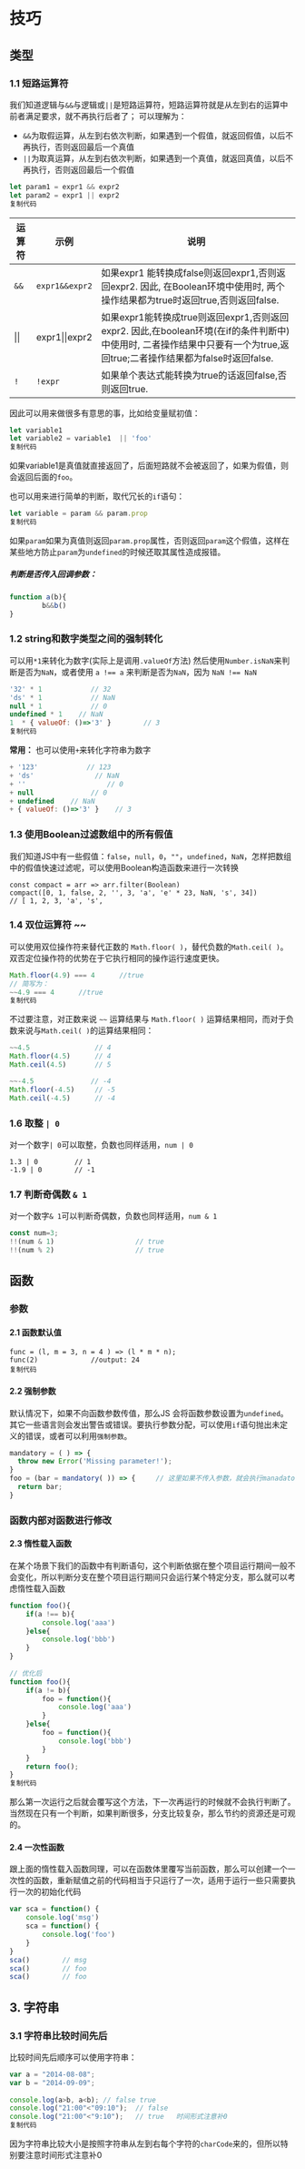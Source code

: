 # 技巧

## 类型

### 1.1 短路运算符

我们知道逻辑与`&&`与逻辑或`||`是短路运算符，短路运算符就是从左到右的运算中前者满足要求，就不再执行后者了； 可以理解为：

- `&&`为取假运算，从左到右依次判断，如果遇到一个假值，就返回假值，以后不再执行，否则返回最后一个真值
- `||`为取真运算，从左到右依次判断，如果遇到一个真值，就返回真值，以后不再执行，否则返回最后一个假值

```js
let param1 = expr1 && expr2
let param2 = expr1 || expr2
复制代码
```

| 运算符 | 示例           | 说明                                                         |
| ------ | -------------- | ------------------------------------------------------------ |
| `&&`   | `expr1&&expr2` | 如果expr1 能转换成false则返回expr1,否则返回expr2. 因此, 在Boolean环境中使用时, 两个操作结果都为true时返回true,否则返回false. |
| \|\|   | expr1\|\|expr2 | 如果expr1能转换成true则返回expr1,否则返回expr2. 因此,在boolean环境(在if的条件判断中)中使用时, 二者操作结果中只要有一个为true,返回true;二者操作结果都为false时返回false. |
| `!`    | `!expr`        | 如果单个表达式能转换为true的话返回false,否则返回true.        |

因此可以用来做很多有意思的事，比如给变量赋初值：

```js
let variable1
let variable2 = variable1  || 'foo'
复制代码
```

如果variable1是真值就直接返回了，后面短路就不会被返回了，如果为假值，则会返回后面的`foo`。

也可以用来进行简单的判断，取代冗长的`if`语句：

```js
let variable = param && param.prop
复制代码
```

如果`param`如果为真值则返回`param.prop`属性，否则返回`param`这个假值，这样在某些地方防止`param`为`undefined`的时候还取其属性造成报错。

##### 判断是否传入回调参数：

```js
function a(b){
        b&&b()
}
```

### 1.2 string和数字类型之间的强制转化

可以用`*1`来转化为数字(实际上是调用`.valueOf`方法) 然后使用`Number.isNaN`来判断是否为`NaN`，或者使用 `a !== a` 来判断是否为`NaN`，因为 `NaN !== NaN`

```js
'32' * 1            // 32
'ds' * 1            // NaN
null * 1            // 0
undefined * 1    // NaN
1  * { valueOf: ()=>'3' }        // 3
复制代码
```

**常用：** 也可以使用`+`来转化字符串为数字

```js
+ '123'            // 123
+ 'ds'               // NaN
+ ''                    // 0
+ null              // 0
+ undefined    // NaN
+ { valueOf: ()=>'3' }    // 3
```

### 1.3 使用Boolean过滤数组中的所有假值

我们知道JS中有一些假值：`false`，`null`，`0`，`""`，`undefined`，`NaN`，怎样把数组中的假值快速过滤呢，可以使用Boolean构造函数来进行一次转换

```
const compact = arr => arr.filter(Boolean)
compact([0, 1, false, 2, '', 3, 'a', 'e' * 23, NaN, 's', 34])             // [ 1, 2, 3, 'a', 's',
```

### 1.4 双位运算符 ~~

可以使用双位操作符来替代正数的 `Math.floor( )`，替代负数的`Math.ceil( )`。双否定位操作符的优势在于它执行相同的操作运行速度更快。

```js
Math.floor(4.9) === 4      //true
// 简写为：
~~4.9 === 4      //true
复制代码
```

不过要注意，对正数来说 `~~` 运算结果与 `Math.floor( )` 运算结果相同，而对于负数来说与`Math.ceil( )`的运算结果相同：

```js
~~4.5                // 4
Math.floor(4.5)      // 4
Math.ceil(4.5)       // 5

~~-4.5        		// -4
Math.floor(-4.5)     // -5
Math.ceil(-4.5)      // -4
```

### 1.6 取整 `| 0`

对一个数字`| 0`可以取整，负数也同样适用，`num | 0`

```
1.3 | 0         // 1
-1.9 | 0        // -1
```

### 1.7 判断奇偶数 `& 1`

对一个数字`& 1`可以判断奇偶数，负数也同样适用，`num & 1`

```js
const num=3;
!!(num & 1)                    // true
!!(num % 2)                    // true
```

## 函数

### 参数

#### 2.1 函数默认值

```
func = (l, m = 3, n = 4 ) => (l * m * n);
func(2)             //output: 24
复制代码
```

#### 2.2 强制参数

默认情况下，如果不向函数参数传值，那么JS 会将函数参数设置为`undefined`。其它一些语言则会发出警告或错误。要执行参数分配，可以使用`if`语句抛出未定义的错误，或者可以利用`强制参数`。

```js
mandatory = ( ) => {
  throw new Error('Missing parameter!');
}
foo = (bar = mandatory( )) => {     // 这里如果不传入参数，就会执行manadatory函数报出错误
  return bar;
}
```

### 函数内部对函数进行修改

#### 2.3 惰性载入函数

在某个场景下我们的函数中有判断语句，这个判断依据在整个项目运行期间一般不会变化，所以判断分支在整个项目运行期间只会运行某个特定分支，那么就可以考虑惰性载入函数

```js
function foo(){
    if(a !== b){
        console.log('aaa')
    }else{
        console.log('bbb')
    }
}
 
// 优化后
function foo(){
    if(a != b){
        foo = function(){
            console.log('aaa')
        }
    }else{
        foo = function(){
            console.log('bbb')
        }
    }
    return foo();
}
复制代码
```

那么第一次运行之后就会覆写这个方法，下一次再运行的时候就不会执行判断了。当然现在只有一个判断，如果判断很多，分支比较复杂，那么节约的资源还是可观的。

#### 2.4 一次性函数

跟上面的惰性载入函数同理，可以在函数体里覆写当前函数，那么可以创建一个一次性的函数，重新赋值之前的代码相当于只运行了一次，适用于运行一些只需要执行一次的初始化代码

```js
var sca = function() {
    console.log('msg')
    sca = function() {
        console.log('foo')
    }
}
sca()        // msg
sca()        // foo
sca()        // foo
```

## 3. 字符串

### 3.1 字符串比较时间先后

比较时间先后顺序可以使用字符串：

```js
var a = "2014-08-08";
var b = "2014-09-09";
 
console.log(a>b, a<b); // false true
console.log("21:00"<"09:10");  // false
console.log("21:00"<"9:10");   // true   时间形式注意补0
复制代码
```

因为字符串比较大小是按照字符串从左到右每个字符的`charCode`来的，但所以特别要注意时间形式注意补0


